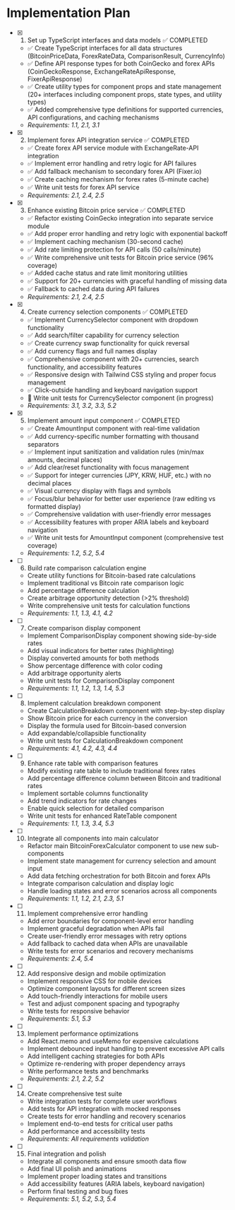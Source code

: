 # Implementation Plan

- [x] 1. Set up TypeScript interfaces and data models ✅ COMPLETED
  - ✅ Create TypeScript interfaces for all data structures (BitcoinPriceData, ForexRateData, ComparisonResult, CurrencyInfo)
  - ✅ Define API response types for both CoinGecko and forex APIs (CoinGeckoResponse, ExchangeRateApiResponse, FixerApiResponse)
  - ✅ Create utility types for component props and state management (20+ interfaces including component props, state types, and utility types)
  - ✅ Added comprehensive type definitions for supported currencies, API configurations, and caching mechanisms
  - _Requirements: 1.1, 2.1, 3.1_

- [x] 2. Implement forex API integration service ✅ COMPLETED
  - ✅ Create forex API service module with ExchangeRate-API integration
  - ✅ Implement error handling and retry logic for API failures
  - ✅ Add fallback mechanism to secondary forex API (Fixer.io)
  - ✅ Create caching mechanism for forex rates (5-minute cache)
  - ✅ Write unit tests for forex API service
  - _Requirements: 2.1, 2.4, 2.5_

- [x] 3. Enhance existing Bitcoin price service ✅ COMPLETED
  - ✅ Refactor existing CoinGecko integration into separate service module
  - ✅ Add proper error handling and retry logic with exponential backoff
  - ✅ Implement caching mechanism (30-second cache)
  - ✅ Add rate limiting protection for API calls (50 calls/minute)
  - ✅ Write comprehensive unit tests for Bitcoin price service (96% coverage)
  - ✅ Added cache status and rate limit monitoring utilities
  - ✅ Support for 20+ currencies with graceful handling of missing data
  - ✅ Fallback to cached data during API failures
  - _Requirements: 2.1, 2.4, 2.5_

- [x] 4. Create currency selection components ✅ COMPLETED
  - ✅ Implement CurrencySelector component with dropdown functionality
  - ✅ Add search/filter capability for currency selection
  - ✅ Create currency swap functionality for quick reversal
  - ✅ Add currency flags and full names display
  - ✅ Comprehensive component with 20+ currencies, search functionality, and accessibility features
  - ✅ Responsive design with Tailwind CSS styling and proper focus management
  - ✅ Click-outside handling and keyboard navigation support
  - 🚧 Write unit tests for CurrencySelector component (in progress)
  - _Requirements: 3.1, 3.2, 3.3, 5.2_

- [x] 5. Implement amount input component ✅ COMPLETED
  - ✅ Create AmountInput component with real-time validation
  - ✅ Add currency-specific number formatting with thousand separators
  - ✅ Implement input sanitization and validation rules (min/max amounts, decimal places)
  - ✅ Add clear/reset functionality with focus management
  - ✅ Support for integer currencies (JPY, KRW, HUF, etc.) with no decimal places
  - ✅ Visual currency display with flags and symbols
  - ✅ Focus/blur behavior for better user experience (raw editing vs formatted display)
  - ✅ Comprehensive validation with user-friendly error messages
  - ✅ Accessibility features with proper ARIA labels and keyboard navigation
  - ✅ Write unit tests for AmountInput component (comprehensive test coverage)
  - _Requirements: 1.2, 5.2, 5.4_

- [ ] 6. Build rate comparison calculation engine
  - Create utility functions for Bitcoin-based rate calculations
  - Implement traditional vs Bitcoin rate comparison logic
  - Add percentage difference calculation
  - Create arbitrage opportunity detection (>2% threshold)
  - Write comprehensive unit tests for calculation functions
  - _Requirements: 1.1, 1.3, 4.1, 4.2_

- [ ] 7. Create comparison display component
  - Implement ComparisonDisplay component showing side-by-side rates
  - Add visual indicators for better rates (highlighting)
  - Display converted amounts for both methods
  - Show percentage difference with color coding
  - Add arbitrage opportunity alerts
  - Write unit tests for ComparisonDisplay component
  - _Requirements: 1.1, 1.2, 1.3, 1.4, 5.3_

- [ ] 8. Implement calculation breakdown component
  - Create CalculationBreakdown component with step-by-step display
  - Show Bitcoin price for each currency in the conversion
  - Display the formula used for Bitcoin-based conversion
  - Add expandable/collapsible functionality
  - Write unit tests for CalculationBreakdown component
  - _Requirements: 4.1, 4.2, 4.3, 4.4_

- [ ] 9. Enhance rate table with comparison features
  - Modify existing rate table to include traditional forex rates
  - Add percentage difference column between Bitcoin and traditional rates
  - Implement sortable columns functionality
  - Add trend indicators for rate changes
  - Enable quick selection for detailed comparison
  - Write unit tests for enhanced RateTable component
  - _Requirements: 1.1, 1.3, 3.4, 5.3_

- [ ] 10. Integrate all components into main calculator
  - Refactor main BitcoinForexCalculator component to use new sub-components
  - Implement state management for currency selection and amount input
  - Add data fetching orchestration for both Bitcoin and forex APIs
  - Integrate comparison calculation and display logic
  - Handle loading states and error scenarios across all components
  - _Requirements: 1.1, 1.2, 2.1, 2.3, 5.1_

- [ ] 11. Implement comprehensive error handling
  - Add error boundaries for component-level error handling
  - Implement graceful degradation when APIs fail
  - Create user-friendly error messages with retry options
  - Add fallback to cached data when APIs are unavailable
  - Write tests for error scenarios and recovery mechanisms
  - _Requirements: 2.4, 5.4_

- [ ] 12. Add responsive design and mobile optimization
  - Implement responsive CSS for mobile devices
  - Optimize component layouts for different screen sizes
  - Add touch-friendly interactions for mobile users
  - Test and adjust component spacing and typography
  - Write tests for responsive behavior
  - _Requirements: 5.1, 5.3_

- [ ] 13. Implement performance optimizations
  - Add React.memo and useMemo for expensive calculations
  - Implement debounced input handling to prevent excessive API calls
  - Add intelligent caching strategies for both APIs
  - Optimize re-rendering with proper dependency arrays
  - Write performance tests and benchmarks
  - _Requirements: 2.1, 2.2, 5.2_

- [ ] 14. Create comprehensive test suite
  - Write integration tests for complete user workflows
  - Add tests for API integration with mocked responses
  - Create tests for error handling and recovery scenarios
  - Implement end-to-end tests for critical user paths
  - Add performance and accessibility tests
  - _Requirements: All requirements validation_

- [ ] 15. Final integration and polish
  - Integrate all components and ensure smooth data flow
  - Add final UI polish and animations
  - Implement proper loading states and transitions
  - Add accessibility features (ARIA labels, keyboard navigation)
  - Perform final testing and bug fixes
  - _Requirements: 5.1, 5.2, 5.3, 5.4_